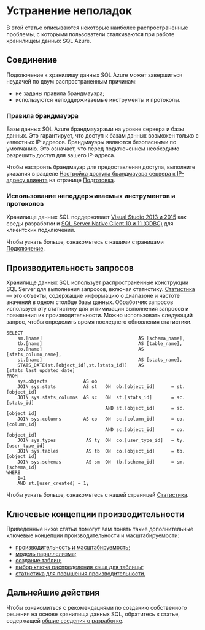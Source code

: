 <properties
   pageTitle="Устранение неполадок | Microsoft Azure"
   description="Устранение неполадок хранилища данных SQL."
   services="sql-data-warehouse"
   documentationCenter="NA"
   authors="TwoUnder"
   manager=""
   editor=""/>

<tags
   ms.service="sql-data-warehouse"
   ms.devlang="NA"
   ms.topic="article"
   ms.tgt_pltfrm="NA"
   ms.workload="data-services"
   ms.date="12/11/2015"
   ms.author="twounder"/>

# Устранение неполадок
В этой статье описываются некоторые наиболее распространенные проблемы, с которыми пользователи сталкиваются при работе хранилищем данных SQL Azure.

## Соединение
Подключение к хранилищу данных SQL Azure может завершиться неудачей по двум распространенным причинам:

- не заданы правила брандмауэра;
- используются неподдерживаемые инструменты и протоколы.

### Правила брандмауэра
Базы данных SQL Azure брандмауэрами на уровне сервера и базы данных. Это гарантирует, что доступ к базам данных возможен только с известных IP-адресов. Брандмауэры являются безопасными по умолчанию. Это означает, что перед подключением необходимо разрешить доступ для вашего IP-адреса.

Чтобы настроить брандмауэр для предоставления доступа, выполните указания в разделе [Настройка доступа брандмауэра сервера к IP-адресу клиента](sql-data-warehouse-get-started-provision.md/#step-4-configure-server-firewall-access-for-your-client-ip) на странице [Подготовка](sql-data-warehouse-get-started-provision.md).

### Использование неподдерживаемых инструментов и протоколов
Хранилище данных SQL поддерживает [Visual Studio 2013 и 2015](sql-data-warehouse-get-started-connect.md) как среды разработки и [SQL Server Native Client 10 и 11 (ODBC)](https://msdn.microsoft.com/library/ms131415.aspx) для клиентских подключений.

Чтобы узнать больше, ознакомьтесь с нашими страницами [Подключение](sql-data-warehouse-get-started-connect.md).

## Производительность запросов
Хранилище данных SQL использует распространенные конструкции SQL Server для выполнения запросов, включая статистику. [Статистика](sql-data-warehouse-develop-statistics.md) — это объекты, содержащие информацию о диапазоне и частоте значений в одном столбце базы данных. Обработчик запросов использует эту статистику для оптимизации выполнения запросов и повышения их производительности. Можно использовать следующий запрос, чтобы определить время последнего обновления статистики.

```
SELECT
	sm.[name]								    AS [schema_name],
	tb.[name]								    AS [table_name],
	co.[name]									AS [stats_column_name],
	st.[name]									AS [stats_name],
	STATS_DATE(st.[object_id],st.[stats_id])	AS [stats_last_updated_date]
FROM
	sys.objects				AS ob
	JOIN sys.stats			AS st	ON	ob.[object_id]		= st.[object_id]
	JOIN sys.stats_columns	AS sc	ON	st.[stats_id]		= sc.[stats_id]
									AND	st.[object_id]		= sc.[object_id]
	JOIN sys.columns		AS co	ON	sc.[column_id]		= co.[column_id]
									AND	sc.[object_id]		= co.[object_id]
	JOIN sys.types           AS ty	ON	co.[user_type_id]	= ty.[user_type_id]
	JOIN sys.tables          AS tb	ON	co.[object_id]		= tb.[object_id]
	JOIN sys.schemas         AS sm	ON	tb.[schema_id]		= sm.[schema_id]
WHERE
	1=1 
	AND st.[user_created] = 1;
```

Чтобы узнать больше, ознакомьтесь с нашей страницей [Статистика](sql-data-warehouse-develop-statistics.md).

## Ключевые концепции производительности

Приведенные ниже статьи помогут вам понять такие дополнительные ключевые концепции производительности и масштабируемости:

- [производительность и масштабируемость;][]
- [модель параллелизма;][]
- [создание таблиц;][]
- [выбор ключа распределения хэша для таблицы;][]
- [статистика для повышения производительности.][]

## Дальнейшие действия
Чтобы ознакомиться с рекомендациями по созданию собственного решения на основе хранилища данных SQL, обратитесь к статье, содержащей [общие сведения о разработке][].

<!--Image references-->

<!--Article references-->

[производительность и масштабируемость;]: sql-data-warehouse-performance-scale.md
[модель параллелизма;]: sql-data-warehouse-develop-concurrency.md
[создание таблиц;]: sql-data-warehouse-develop-table-design.md
[выбор ключа распределения хэша для таблицы;]: sql-data-warehouse-develop-hash-distribution-key
[статистика для повышения производительности.]: sql-data-warehouse-develop-statistics.md
[общие сведения о разработке]: sql-data-warehouse-overview-develop.md

<!--MSDN references-->

<!--Other web references-->

<!---HONumber=AcomDC_1217_2015-->